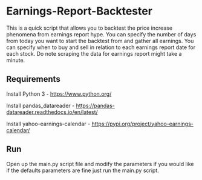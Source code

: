 # Earnings-Report-Backtester

This is a quick script that allows you to backtest the price increase phenomena from earnings report hype.
You can specify the number of days from today you want to start the backtest from and gather all earnings.
You can specify when to buy and sell in relation to each earnings report date for each stock.
Do note scraping the data for earnings report might take a minute.

## Requirements

Install Python 3 - https://www.python.org/

Install pandas_datareader - https://pandas-datareader.readthedocs.io/en/latest/

Install yahoo-earnings-calendar - https://pypi.org/project/yahoo-earnings-calendar/

## Run

Open up the main.py script file and modify the parameters if you would like if the defaults parameters are fine just run the main.py script.
